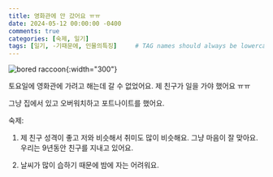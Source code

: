 ```yaml
---
title: 영화관에 안 갔어요 ㅠㅠ
date: 2024-05-12 00:00:00 -0400
comments: true
categories: [숙제, 일기]
tags: [일기, -기때문에, 인물의특징]     # TAG names should always be lowercase
---
```


![bored raccoon](https://upload.wikimedia.org/wikipedia/commons/f/f3/Bored_Raccoon.jpg){:width="300"}

토요일에 영화관에 가려고 해는데 갈 수 없었어요. 제 친구가 일을 가야 했어요 ㅠㅠ

그냥 집에서 있고 오버워치하고 포트나이트를 했어요.

숙제:

1. 제 친구 성격이 좋고 저와 비슷해서 취미도 많이 비슷해요. 그냥 마음이 잘 맞아요.<br> 우리는 9년동안 친구를 지내고 있어요. 

2. 날씨가 많이 습하기 때문에 밤에 자는 어려워요.